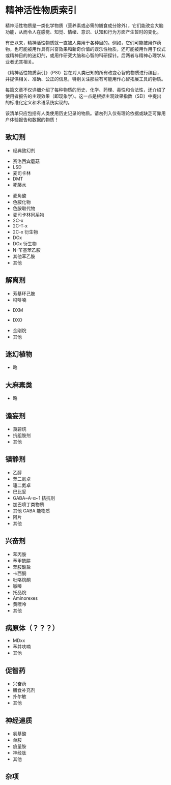 # 精神活性物质索引

精神活性物质是一类化学物质（营养素或必需的膳食成分除外），它们能改变大脑功能，从而令人在感觉、知觉、情绪、意识、认知和行为方面产生暂时的变化。

有史以来，精神活性物质就一直被人类用于各种目的。例如，它们可能被用作药物，也可能被用作具有兴奋效果和新奇价值的娱乐性物质，还可能被用作用于仪式或精神目的的迷幻剂，或用作研究大脑和心智的科研探针。后两者与精神心理学从业者尤其相关。

《精神活性物质索引》（PSI）旨在对人类已知的所有改变心智的物质进行编目，并提供相关、准确、公正的信息，特别关注那些有可能用作心智拓展工具的物质。

每篇文章不仅详细介绍了每种物质的历史、化学、药理、毒性和合法性，还介绍了使用者报告的主观效果（即现象学）。这一点是根据主观效果指数（SEI）中提出的标准化定义和术语系统实现的。

该清单只应包括有人类使用历史记录的物质。请勿列入仅有理论依据或缺乏可靠用户体验报告和数据的物质！

## 致幻剂
+ 经典致幻剂
- 赛洛西宾蘑菇
- LSD
- 麦司卡林
- DMT
- 死藤水
+ 麦角酸
+ 色胺化物
+ 色胺取代物
+ 麦司卡林同系物
+ 2C-x
+ 2C-T-x
+ 2C-x 衍生物
+ DOx
+ DOx 衍生物
+ N-苄基苯乙胺
+ 其他苯乙胺
+ 其他

## 解离剂
+ 芳基环己胺
+ 吗啡喃
- DXM
* DXO
+ 金刚烷
+ 其他

## 迷幻植物
+ 略

## 大麻素类
+ 略

## 谵妄剂
+ 莨菪烷
+ 抗组胺剂
+ 其他

## 镇静剂
+ 乙醇
+ 苯二氮卓
+ 噻二氮卓
+ 巴比妥
+ GABA~A-α~1 拮抗剂
+ 加巴喷丁类物质
+ 其他 GABA 能物质
+ 阿片
+ 其他

## 兴奋剂
+ 苯丙胺
+ 苯甲酰肼
+ 苯胺酸盐
+ 卡西酮
+ 吡咯烷酮
+ 哌嗪
+ 托品烷
+ Aminorexes
+ 黄嘌呤
+ 其他

## 病原体（？？？）
+ MDxx
+ 苯并呋喃
+ 其他

## 促智药
+ 兴奋药
+ 膳食补充剂
+ 扑尔敏
+ 其他

## 神经递质
+ 氨基酸
+ 单胺
+ 痕量胺
+ 神经肽
+ 其他

## 杂项